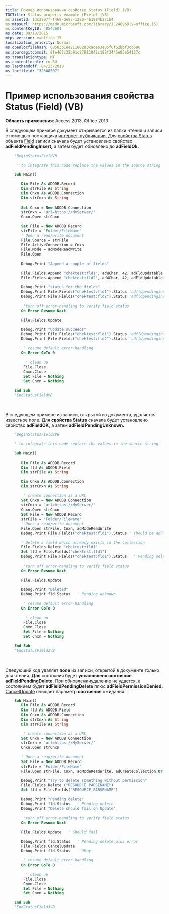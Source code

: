 ```yaml
---
title: Пример использования свойства Status (Field) (VB)
TOCTitle: Status property example (Field) (VB)
ms:assetid: 1dc2807f-f469-de97-1280-4b1984b271b4
ms:mtpsurl: https://msdn.microsoft.com/library/JJ248969(v=office.15)
ms:contentKeyID: 48543601
ms.date: 09/18/2015
mtps_version: v=office.15
localization_priority: Normal
ms.openlocfilehash: 68583b1ee211802a3cade63e85f0f62bbf3cb686
ms.sourcegitcommit: 8fe462c32b91c87911942c188f3445e85a54137c
ms.translationtype: MT
ms.contentlocale: ru-RU
ms.lasthandoff: 04/23/2019
ms.locfileid: "32308507"
---
```

# <a name="status-property-example-field-vb"></a>Пример использования свойства Status (Field) (VB)


**Область применения**: Access 2013, Office 2013

В следующем примере документ открывается из папки чтения и записи с помощью поставщика [интернет-публикации.](microsoft-ole-db-provider-for-internet-publishing.md) Для [свойства Status](status-property-ado-field.md) объекта [Field](field-object-ado.md) записи сначала будет установлено свойство **adFieldPendingInsert,** а затем будет обновлено до **adFieldOk.** [](record-object-ado.md)

```vb
    'BeginStatusFieldVB
        
     ' to integrate this code replace the values in the source string
    
    Sub Main()
        
       Dim File As ADODB.Record
       Dim strFile As String
       Dim Cnxn As ADODB.Connection
       Dim strCnxn As String
       
       Set Cnxn = New ADODB.Connection
       strCnxn = "url=https://MyServer/"
       Cnxn.Open strCnxn
       
       Set File = New ADODB.Record
       strFile = "Folder/FileName"
       ' Open a read/write document
       File.Source = strFile
       File.ActiveConnection = Cnxn
       File.Mode = adModeReadWrite
       File.Open
    
       Debug.Print "Append a couple of fields"
       
       File.Fields.Append "chektest:fld1", adWChar, 42, adFldUpdatable, "fld1"
       File.Fields.Append "chektest:fld2", adWChar, 42, adFldUpdatable, "fld2"
       
       Debug.Print "status for the fields"
       Debug.Print File.Fields("chektest:fld1").Status 'adfldpendinginsert
       Debug.Print File.Fields("chektest:fld2").Status 'adfldpendinginsert
       
        'turn off error-handling to verify field status
       On Error Resume Next
       
       File.Fields.Update
       
       Debug.Print "Update succeeds"
       Debug.Print File.Fields("chektest:fld1").Status 'adfldpendinginsert + adFieldUnavailable
       Debug.Print File.Fields("chektest:fld2").Status 'adfldpendinginsert + adFieldUnavailable
        
        ' resume default error-handling
       On Error GoTo 0
         
         ' clean up
        File.Close
        Cnxn.Close
        Set File = Nothing
        Set Cnxn = Nothing
          
    End Sub
    'EndStatusFieldVB
```

<br/>

В следующем примере  из записи, открытой из документа, удаляется известное поле.  Для **свойства Status** сначала будет установлено свойство **adFieldOK,** а затем **adFieldPendingUnknown.**

```vb
    'BeginStatusField2VB
    
    ' to integrate this code replace the values in the source string
    
    Sub Main()
    
       Dim File As ADODB.Record
       Dim fld As ADODB.Field
       Dim strFile As String
       
       Dim Cnxn As ADODB.Connection
       Dim strCnxn As String
       
        ' create connection as a URL
       Set Cnxn = New ADODB.Connection
       strCnxn = "url=https://MyServer/"
       Cnxn.Open strCnxn
       Set File = New ADODB.Record
       strFile = "Folder/FileName"
       ' Open a read/write document
       File.Open strFile, Cnxn, adModeReadWrite
       Debug.Print File.Fields("chektest:fld1").Status ' should be adFldOK
       
       ' Delete a field which already exists in the collection
       File.Fields.Delete "chektest:fld1"
       Set fld = File.Fields("chektest:fld1")
       Debug.Print File.Fields("chektest:fld1").Status   ' Pending delete
       
        'turn off error-handling to verify field status
       On Error Resume Next
       
       File.Fields.Update
       
       Debug.Print "Deleted"
       Debug.Print fld.Status   ' Pending unknown
    
        ' resume default error-handling
       On Error GoTo 0
         
         ' clean up
        File.Close
        Cnxn.Close
        Set File = Nothing
        Set Cnxn = Nothing
    
    End Sub
    'EndStatusField2VB
```

<br/>

Следующий код удаляет **поле** из записи, открытой в документе только для чтения.  **Для** состояния будет **установлено состояние adFieldPendingDelete.** При [обновлении](update-method-ado.md)удаление не  удастся, а состоянием будет **adFieldPendingDelete** плюс **adFieldPermissionDenied.** [CancelUpdate](cancelupdate-method-ado.md) очищает параметр **состояния** ожидания.

```vb
    Sub Main()
       Dim File As ADODB.Record
       Dim fld As ADODB.Field
       Dim Cnxn As ADODB.Connection
       Dim strCnxn As String
       Dim strFile As String
       
        ' create connection as a URL
       Set Cnxn = New ADODB.Connection
       strCnxn = "url=https://MyServer/"
       Cnxn.Open strCnxn
    
       ' Open a read/write document
       Set File = New ADODB.Record
       strFile = "Folder/FileName"
       File.Open strFile, Cnxn, adModeReadWrite, adCreateCollection Or adOpenIfExists
    
       Debug.Print "Try to delete something without permission"
       File.Fields.Delete ("RESOURCE_PARSENAME")
       Set fld = File.Fields("RESOURCE_PARSENAME")
       
       Debug.Print "Pending delete"
       Debug.Print fld.Status   ' Pending delete
       Debug.Print "Delete should fail on Update"
       
        'turn off error-handling to verify field status
       On Error Resume Next
       
       File.Fields.Update   ' Should fail
       
       Debug.Print fld.Status   ' Pending delete plus error
       File.Fields.CancelUpdate
       Debug.Print fld.Status   ' Okay
        
        ' resume default error-handling
       On Error GoTo 0
            
         ' clean up
        File.Close
        Cnxn.Close
        Set File = Nothing
        Set Cnxn = Nothing
       
    End Sub
    'EndStatusField3VB
```

